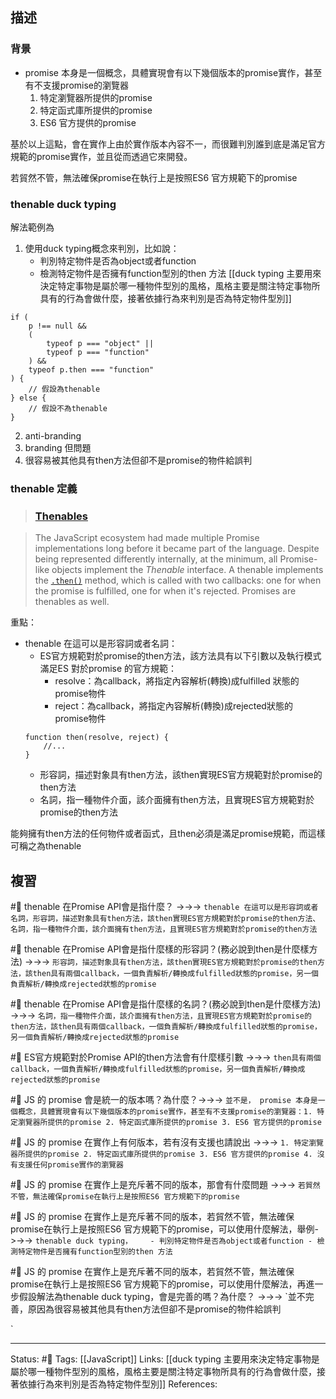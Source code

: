 ## 描述


### 背景


- promise 本身是一個概念，具體實現會有以下幾個版本的promise實作，甚至有不支援promise的瀏覽器
	1. 特定瀏覽器所提供的promise
	2. 特定函式庫所提供的promise
	3. ES6 官方提供的promise

基於以上這點，會在實作上由於實作版本內容不一，而很難判別誰到底是滿足官方規範的promise實作，並且從而透過它來開發。


若貿然不管，無法確保promise在執行上是按照ES6 官方規範下的promise




### thenable duck typing

解法範例為
1. 使用duck typing概念來判別，比如說：
	- 判別特定物件是否為object或者function
	- 檢測特定物件是否擁有function型別的then 方法
[[duck typing 主要用來決定特定事物是屬於哪一種物件型別的風格，風格主要是關注特定事物所具有的行為會做什麼，接著依據行為來判別是否為特定物件型別]]
```
if (
	p !== null && 
	(
		typeof p === "object" ||
		typeof p === "function"
	) &&
	typeof p.then === "function"
) {
	// 假設為thenable
} else {
	// 假設不為thenable
}
```
2. anti-branding
3. branding
但問題
1. 很容易被其他具有then方法但卻不是promise的物件給誤判


### thenable 定義

> ### [Thenables](https://developer.mozilla.org/en-US/docs/Web/JavaScript/Reference/Global_Objects/Promise#thenables)

> The JavaScript ecosystem had made multiple Promise implementations long before it became part of the language. Despite being represented differently internally, at the minimum, all Promise-like objects implement the _Thenable_ interface. A thenable implements the [`.then()`](https://developer.mozilla.org/en-US/docs/Web/JavaScript/Reference/Global_Objects/Promise/then) method, which is called with two callbacks: one for when the promise is fulfilled, one for when it's rejected. Promises are thenables as well.

重點：
- thenable 在這可以是形容詞或者名詞：
	- ES官方規範對於promise的then方法，該方法具有以下引數以及執行模式滿足ES 對於promise 的官方規範：
		- resolve：為callback，將指定內容解析(轉換)成fulfilled 狀態的promise物件
		- reject：為callback，將指定內容解析(轉換)成rejected狀態的promise物件
	```
	function then(resolve, reject) {
		//...
	}
	```
	- 形容詞，描述對象具有then方法，該then實現ES官方規範對於promise的then方法
	- 名詞，指一種物件介面，該介面擁有then方法，且實現ES官方規範對於promise的then方法

能夠擁有then方法的任何物件或者函式，且then必須是滿足promise規範，而這樣可稱之為thenable

## 複習

#🧠 thenable 在Promise API會是指什麼？ ->->-> `thenable 在這可以是形容詞或者名詞，形容詞，描述對象具有then方法，該then實現ES官方規範對於promise的then方法、名詞，指一種物件介面，該介面擁有then方法，且實現ES官方規範對於promise的then方法`
<!--SR:!2023-03-01,9,250-->

#🧠 thenable 在Promise API會是指什麼樣的形容詞？(務必說到then是什麼樣方法) ->->-> `形容詞，描述對象具有then方法，該then實現ES官方規範對於promise的then方法，該then具有兩個callback，一個負責解析/轉換成fulfilled狀態的promise，另一個負責解析/轉換成rejected狀態的promise`
<!--SR:!2023-03-20,20,250-->

#🧠 thenable 在Promise API會是指什麼樣的名詞？(務必說到then是什麼樣方法) ->->-> `名詞，指一種物件介面，該介面擁有then方法，且實現ES官方規範對於promise的then方法，該then具有兩個callback，一個負責解析/轉換成fulfilled狀態的promise，另一個負責解析/轉換成rejected狀態的promise`
<!--SR:!2023-02-28,8,250-->

#🧠 ES官方規範對於Promise API的then方法會有什麼樣引數 ->->-> `then具有兩個callback，一個負責解析/轉換成fulfilled狀態的promise，另一個負責解析/轉換成rejected狀態的promise`
<!--SR:!2023-03-01,9,250-->


#🧠 JS 的 promise 會是統一的版本嗎？為什麼？->->-> `並不是， promise 本身是一個概念，具體實現會有以下幾個版本的promise實作，甚至有不支援promise的瀏覽器：1. 特定瀏覽器所提供的promise 2. 特定函式庫所提供的promise 3. ES6 官方提供的promise`
<!--SR:!2023-03-11,29,250-->

#🧠 JS 的 promise 在實作上有何版本，若有沒有支援也請說出 ->->-> `1. 特定瀏覽器所提供的promise 2. 特定函式庫所提供的promise 3. ES6 官方提供的promise 4. 沒有支援任何promise實作的瀏覽器`
<!--SR:!2023-03-07,26,250-->



#🧠 JS 的 promise 在實作上是充斥著不同的版本，那會有什麼問題 ->->-> `若貿然不管，無法確保promise在執行上是按照ES6 官方規範下的promise`
<!--SR:!2023-04-18,52,250-->

#🧠 JS 的 promise 在實作上是充斥著不同的版本，若貿然不管，無法確保promise在執行上是按照ES6 官方規範下的promise，可以使用什麼解法，舉例->->-> `thenable duck typing，	- 判別特定物件是否為object或者function - 檢測特定物件是否擁有function型別的then 方法`
<!--SR:!2023-03-15,32,250-->

#🧠 JS 的 promise 在實作上是充斥著不同的版本，若貿然不管，無法確保promise在執行上是按照ES6 官方規範下的promise，可以使用什麼解法，再進一步假設解法為thenable duck typing，會是完善的嗎？為什麼？ ->->-> `並不完善，原因為很容易被其他具有then方法但卻不是promise的物件給誤判
<!--SR:!2023-03-08,26,250-->
`


---
Status: #🌱 
Tags:
[[JavaScript]]
Links:
[[duck typing 主要用來決定特定事物是屬於哪一種物件型別的風格，風格主要是關注特定事物所具有的行為會做什麼，接著依據行為來判別是否為特定物件型別]]
References: